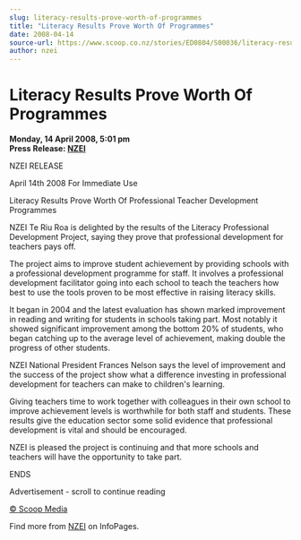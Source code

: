 ```yaml
---
slug: literacy-results-prove-worth-of-programmes
title: "Literacy Results Prove Worth Of Programmes"
date: 2008-04-14
source-url: https://www.scoop.co.nz/stories/ED0804/S00036/literacy-results-prove-worth-of-programmes.htm
author: nzei
---
```

Literacy Results Prove Worth Of Programmes
==========================================

**Monday, 14 April 2008, 5:01 pm**  
**Press Release: [NZEI](https://info.scoop.co.nz/NZEI)**

NZEI RELEASE

April 14th 2008 For Immediate Use

Literacy Results Prove Worth Of Professional Teacher Development Programmes

NZEI Te Riu Roa is delighted by the results of the Literacy Professional Development Project, saying they prove that professional development for teachers pays off.

The project aims to improve student achievement by providing schools with a professional development programme for staff. It involves a professional development facilitator going into each school to teach the teachers how best to use the tools proven to be most effective in raising literacy skills.

It began in 2004 and the latest evaluation has shown marked improvement in reading and writing for students in schools taking part. Most notably it showed significant improvement among the bottom 20% of students, who began catching up to the average level of achievement, making double the progress of other students.

NZEI National President Frances Nelson says the level of improvement and the success of the project show what a difference investing in professional development for teachers can make to children's learning.

Giving teachers time to work together with colleagues in their own school to improve achievement levels is worthwhile for both staff and students. These results give the education sector some solid evidence that professional development is vital and should be encouraged.

NZEI is pleased the project is continuing and that more schools and teachers will have the opportunity to take part.

ENDS

Advertisement - scroll to continue reading





[© Scoop Media](http://www.scoop.co.nz/about/terms.html)

Find more from [NZEI](https://info.scoop.co.nz/NZEI) on InfoPages.